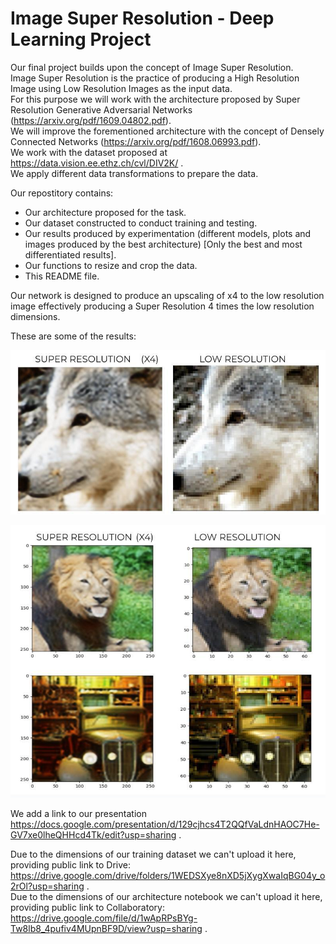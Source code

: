 # Image Super Resolution - Deep Learning Project

Our final project builds upon the concept of Image Super Resolution.  
Image Super Resolution is the practice of producing a High Resolution Image using Low Resolution Images as the input data.  
For this purpose we will work with the architecture proposed by Super Resolution Generative Adversarial Networks (https://arxiv.org/pdf/1609.04802.pdf).  
We will improve the forementioned architecture with the concept of Densely Connected Networks (https://arxiv.org/pdf/1608.06993.pdf).   
We work with the dataset proposed at https://data.vision.ee.ethz.ch/cvl/DIV2K/ .   
We apply different data transformations to prepare the data.  

Our repostitory contains:  
* Our architecture proposed for the task.  
* Our dataset constructed to conduct training and testing.  
* Our results produced by experimentation (different models, plots and images produced by the best architecture) [Only the best and most differentiated results].  
* Our functions to resize and crop the data.  
* This README file.

Our network is designed to produce an upscaling of x4 to the low resolution image effectively producing a Super Resolution 4 times the low resolution dimensions.  

These are some of the results:

![Results](images/results.jpg)

![More Results](images/more_results.jpg)

We add a link to our presentation https://docs.google.com/presentation/d/129cjhcs4T2QQfVaLdnHAOC7He-GV7xe0lheQHHcd4Tk/edit?usp=sharing .  

Due to the dimensions of our training dataset we can't upload it here, providing public link to Drive: 
 https://drive.google.com/drive/folders/1WEDSXye8nXD5jXygXwaIqBG04y_o2rOl?usp=sharing .  
Due to the dimensions of our architecture notebook we can't upload it here, providing public link to Collaboratory:  
https://drive.google.com/file/d/1wApRPsBYg-Tw8lb8_4pufiv4MUpnBF9D/view?usp=sharing .
